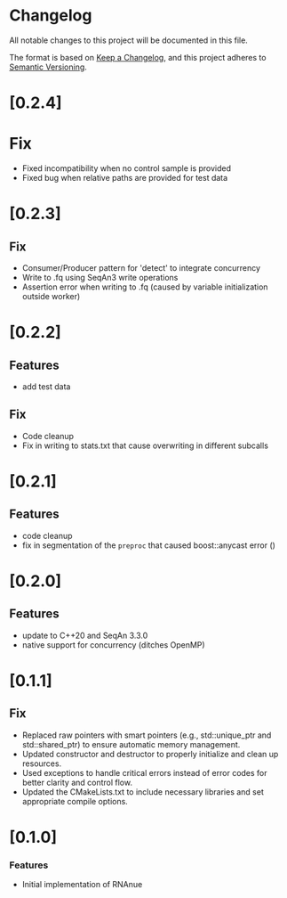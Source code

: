 # Changelog

All notable changes to this project will be documented in this file.

The format is based on [Keep a Changelog](https://keepachangelog.com/en/1.0.0/),
and this project adheres to [Semantic Versioning](https://semver.org/spec/v2.0.0.html).

# [0.2.4]

# Fix
- Fixed incompatibility when no control sample is provided
- Fixed bug when relative paths are provided for test data

# [0.2.3]

## Fix

- Consumer/Producer pattern for 'detect' to integrate concurrency
- Write to .fq using SeqAn3 write operations
- Assertion error when writing to .fq (caused by variable initialization outside worker)


# [0.2.2]

## Features

- add test data

## Fix

- Code cleanup
- Fix in writing to stats.txt that cause overwriting in different subcalls


# [0.2.1]

## Features

- code cleanup 
- fix in segmentation of the `preproc` that caused boost::anycast error ()

# [0.2.0]

## Features

- update to C++20 and SeqAn 3.3.0
- native support for concurrency (ditches OpenMP)

# [0.1.1]

## Fix

- Replaced raw pointers with smart pointers (e.g., std::unique_ptr and std::shared_ptr) to ensure automatic memory management.
- Updated constructor and destructor to properly initialize and clean up resources.
- Used exceptions to handle critical errors instead of error codes for better clarity and control flow.
- Updated the CMakeLists.txt to include necessary libraries and set appropriate compile options.

# [0.1.0]

### Features
- Initial implementation of RNAnue 

